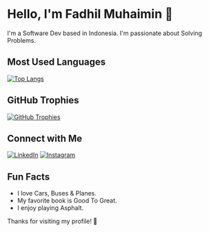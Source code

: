 # Hello, I'm Fadhil Muhaimin 👋

I'm a Software Dev based in Indonesia. I'm passionate about Solving Problems.


## Most Used Languages

[![Top Langs](https://github-readme-stats.vercel.app/api/top-langs/?username=fadhilmuhaimin&layout=compact&theme=radical)](https://github.com/fadhilmuhaimin)

## GitHub Trophies

[![GitHub Trophies](https://github-profile-trophy.vercel.app/?username=fadhilmuhaimin&theme=radical)](https://github.com/fadhilmuhaimin)

## Connect with Me

[![LinkedIn](https://img.shields.io/badge/LinkedIn-0077B5?style=for-the-badge&logo=linkedin&logoColor=white)](https://www.linkedin.com/in/fadhil-muhaimin88/)
[![Instagram](https://img.shields.io/badge/Instagram-E4405F?style=for-the-badge&logo=instagram&logoColor=white)](https://www.instagram.com/autodhil/)

## Fun Facts

- I love Cars, Buses & Planes.
- My favorite book is Good To Great.
- I enjoy playing Asphalt.

Thanks for visiting my profile! 🌟

